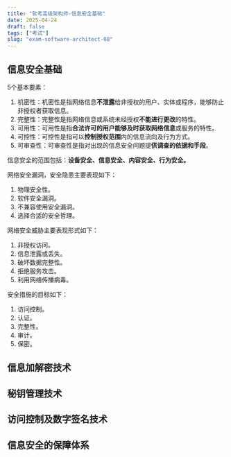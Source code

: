 ```yaml
---
title: "软考高级架构师-信息安全基础"
date: 2025-04-24
draft: false
tags: ["考试"]
slug: "exam-software-architect-08"
---
```




## 信息安全基础
5个基本要素：
1. 机密性：机密性是指网络信息**不泄露**给非授权的用户、实体或程序，能够防止非授权者获取信息。
2. 完整性：完整性是指网络信息或系统未经授权**不能进行更改**的特性。
3. 可用性：可用性是指**合法许可的用户能够及时获取网络信息**或服务的特性。
4. 可控性：可控性是指可以**控制授权范围**内的信息流向及行为方式。
5. 可审查性：可审查性是指对出现的信息安全问题提**供调查的依据和手段**。

信息安全的范围包括：**设备安全、信息安全、内容安全、行为安全。**

网络安全漏洞，安全隐患主要表现如下：
1. 物理安全性。
2. 软件安全漏洞。
3. 不兼容使用安全漏洞。
4. 选择合适的安全哲理。

网络安全威胁主要表现形式如下：
1. 非授权访问。
2. 信息泄露或丢失。
3. 破坏数据完整性。
4. 拒绝服务攻击。
5. 利用网络传播病毒。

安全措施的目标如下：
1. 访问控制。
2. 认证。
3. 完整性。
4. 审计。
5. 保密。

## 信息加解密技术

## 秘钥管理技术

## 访问控制及数字签名技术

## 信息安全的保障体系

